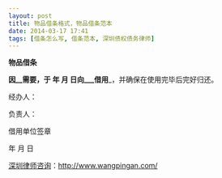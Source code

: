 ```yaml
---
layout: post
title: 物品借条格式，物品借条范本
date: 2014-03-17 17:41
tags: [借条怎么写, 借条范本, 深圳债权债务律师]
---
```

<strong>物品借条</strong>

__因__需要，于 年 月 日向___借用___，并确保在使用完毕后完好归还。

经办人：

负责人：

借用单位签章

年 月 日



<a href="http://www.wangpingan.com/">深圳律师咨询</a>：<a href="http://www.wangpingan.com/">http://www.wangpingan.com/</a>

